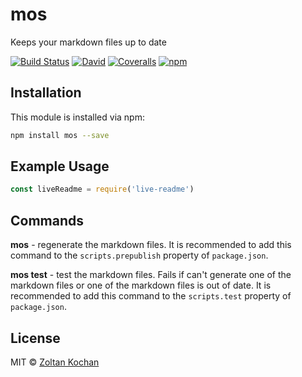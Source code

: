 <!--@'# ' + package.name-->
# mos
<!--/@-->

<!--@package.description-->
Keeps your markdown files up to date
<!--/@-->

<!--@badges.flatSquare(['travis', 'dependencies', 'coveralls', 'npm'])-->
[![Build Status](https://img.shields.io/travis/zkochan/mos.svg?style=flat-square)](https://travis-ci.org/zkochan/mos?branch=master)
[![David](https://img.shields.io/david/zkochan/mos.svg?style=flat-square)](https://david-dm.org/zkochan/mos)
[![Coveralls](https://img.shields.io/coveralls/zkochan/mos.svg?style=flat-square)](https://coveralls.io/r/zkochan/mos)
[![npm](https://img.shields.io/npm/v/mos.svg?style=flat-square)](https://www.npmjs.com/package/mos)
<!--/@-->


<!--@installation()-->
## Installation

This module is installed via npm:

``` sh
npm install mos --save
```
<!--/@-->


## Example Usage

``` js
const liveReadme = require('live-readme')
```


## Commands

**mos** - regenerate the markdown files. It is recommended to add this command to the `scripts.prepublish` property of `package.json`.

**mos test** - test the markdown files. Fails if can't generate one of the markdown files or one of the markdown files is out of date. It is recommended to add this command to the `scripts.test` property of `package.json`.


<!--@license()-->
## License

MIT © [Zoltan Kochan](http://kochan.io)
<!--/@-->
